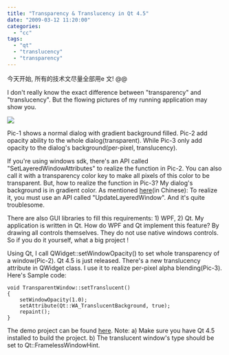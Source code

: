```yaml
---
title: "Transparency & Translucency in Qt 4.5"
date: "2009-03-12 11:20:00"
categories: 
  - "cc"
tags: 
  - "qt"
  - "translucency"
  - "transparency"
---
```


今天开始, 所有的技术文尽量全部用e 文! @@

I don't really know the exact difference between "transparency" and "translucency". But the flowing pictures of my running application may show you.

[![](images/3348259235_334ec02540.jpg)](http://farm4.static.flickr.com/3446/3348259235_bb903ff087_o.jpg)

Pic-1 shows a normal dialog with gradient background filled. Pic-2 add opacity ability to the whole dialog(transparent). While Pic-3 only add opacity to the dialog's background(per-pixel, translucency).

If you're using windows sdk, there's an API called "SetLayeredWindowAttributes" to realize the function in Pic-2. You can also call it with a transparency color key to make all pixels of this color to be transparent. But, how to realize the function in Pic-3? My dialog's background is in gradient color. As mentioned [here](http://gonwan.ycool.com/post.3020701.html)(in Chinese): To realize it, you must use an API called "UpdateLayeredWindow". And it's quite troublesome.

There are also GUI libraries to fill this requirements: 1) WPF, 2) Qt. My application is written in Qt. How do WPF and Qt implement this feature? By drawing all controls themselves. They do not use native windows controls. So if you do it yourself, what a big project !

Using Qt, I call QWidget::setWindowOpacity() to set whole transparency of a window(Pic-2). Qt 4.5 is just released. There's a new translucency attribute in QWidget class. I use it to realize per-pixel alpha blending(Pic-3). Here's Sample code:

```
void TransparentWindow::setTranslucent()
{
    setWindowOpacity(1.0);
    setAttribute(Qt::WA_TranslucentBackground, true);
    repaint();
}
```

The demo project can be found [here](http://cid-481cbe104492a3af.skydrive.live.com/self.aspx/share/dev/TransparentWindow.zip). Note: a) Make sure you have Qt 4.5 installed to build the project. b) The translucent window's type should be set to Qt::FramelessWindowHint.
